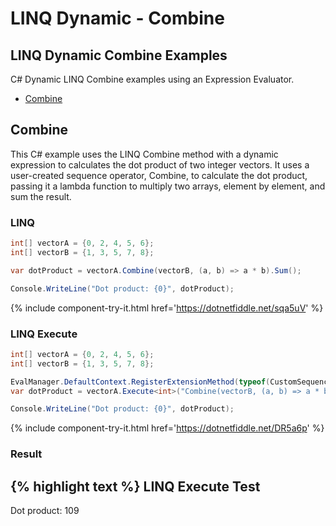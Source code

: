 # LINQ Dynamic - Combine

## LINQ Dynamic Combine Examples
C# Dynamic LINQ Combine examples using an Expression Evaluator.

- [Combine](#combine)

## Combine
This C# example uses the LINQ Combine method with a dynamic expression to calculates the dot product of two integer vectors. It uses a user-created sequence operator, Combine, to calculate the dot product, passing it a lambda function to multiply two arrays, element by element, and sum the result.

### LINQ
```csharp
int[] vectorA = {0, 2, 4, 5, 6};
int[] vectorB = {1, 3, 5, 7, 8};

var dotProduct = vectorA.Combine(vectorB, (a, b) => a * b).Sum();

Console.WriteLine("Dot product: {0}", dotProduct);
```
{% include component-try-it.html href='https://dotnetfiddle.net/sqa5uV' %}

### LINQ Execute
```csharp
int[] vectorA = {0, 2, 4, 5, 6};
int[] vectorB = {1, 3, 5, 7, 8};

EvalManager.DefaultContext.RegisterExtensionMethod(typeof(CustomSequenceOperators));
var dotProduct = vectorA.Execute<int>("Combine(vectorB, (a, b) => a * b).Sum()", new {vectorB});

Console.WriteLine("Dot product: {0}", dotProduct);
```
{% include component-try-it.html href='https://dotnetfiddle.net/DR5a6p' %}

### Result
{% highlight text %}
LINQ Execute Test
------------------------------
Dot product: 109

```
